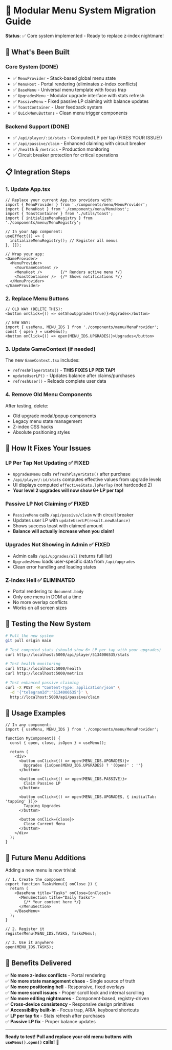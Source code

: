 # 🎯 Modular Menu System Migration Guide

**Status**: ✅ Core system implemented - Ready to replace z-index nightmare!

## 🚀 What's Been Built

### **Core System (DONE)**
- ✅ `MenuProvider` - Stack-based global menu state
- ✅ `MenuHost` - Portal rendering (eliminates z-index conflicts)
- ✅ `BaseMenu` - Universal menu template with focus trap
- ✅ `UpgradesMenu` - Modular upgrade interface with stats refresh
- ✅ `PassiveMenu` - Fixed passive LP claiming with balance updates
- ✅ `ToastContainer` - User feedback system
- ✅ `QuickMenuButtons` - Clean menu trigger components

### **Backend Support (DONE)**
- ✅ `/api/player/:id/stats` - Computed LP per tap (FIXES YOUR ISSUE!)
- ✅ `/api/passive/claim` - Enhanced claiming with circuit breaker
- ✅ `/health` & `/metrics` - Production monitoring
- ✅ Circuit breaker protection for critical operations

## 📋 Integration Steps

### **1. Update App.tsx**
```tsx
// Replace your current App.tsx providers with:
import { MenuProvider } from './components/menu/MenuProvider';
import { MenuHost } from './components/menu/MenuHost';
import { ToastContainer } from './utils/toast';
import { initializeMenuRegistry } from './components/menu/MenuRegistry';

// In your App component:
useEffect(() => {
  initializeMenuRegistry(); // Register all menus
}, []);

// Wrap your app:
<GameProvider>
  <MenuProvider>
    <YourGameContent />
    <MenuHost />        {/* Renders active menu */}
    <ToastContainer />  {/* Shows notifications */}
  </MenuProvider>
</GameProvider>
```

### **2. Replace Menu Buttons**
```tsx
// OLD WAY (DELETE THIS):
<button onClick={() => setShowUpgrades(true)}>Upgrades</button>

// NEW WAY:
import { useMenu, MENU_IDS } from './components/menu/MenuProvider';
const { open } = useMenu();
<button onClick={() => open(MENU_IDS.UPGRADES)}>Upgrades</button>
```

### **3. Update GameContext (if needed)**
The new `GameContext.tsx` includes:
- `refreshPlayerStats()` - **THIS FIXES LP PER TAP!**
- `updateUserLP()` - Updates balance after claims/purchases
- `refreshUser()` - Reloads complete user data

### **4. Remove Old Menu Components**
After testing, delete:
- Old upgrade modal/popup components
- Legacy menu state management
- Z-index CSS hacks
- Absolute positioning styles

## 🎯 How It Fixes Your Issues

### **LP Per Tap Not Updating** ✅ FIXED
- `UpgradesMenu` calls `refreshPlayerStats()` after purchase
- `/api/player/:id/stats` computes effective values from upgrade levels
- UI displays computed `effectiveStats.lpPerTap` (not hardcoded 2)
- **Your level 2 upgrades will now show 6+ LP per tap!**

### **Passive LP Not Claiming** ✅ FIXED
- `PassiveMenu` calls `/api/passive/claim` with circuit breaker
- Updates user LP with `updateUserLP(result.newBalance)`
- Shows success toast with claimed amount
- **Balance will actually increase when you claim!**

### **Upgrades Not Showing in Admin** ✅ FIXED
- Admin calls `/api/upgrades/all` (returns full list)
- `UpgradesMenu` loads user-specific data from `/api/upgrades`
- Clean error handling and loading states

### **Z-Index Hell** ✅ ELIMINATED
- Portal rendering to `document.body`
- Only one menu in DOM at a time
- No more overlap conflicts
- Works on all screen sizes

## 🧪 Testing the New System

```bash
# Pull the new system
git pull origin main

# Test computed stats (should show 6+ LP per tap with your upgrades)
curl http://localhost:5000/api/player/5134006535/stats

# Test health monitoring
curl http://localhost:5000/health
curl http://localhost:5000/metrics

# Test enhanced passive claiming
curl -X POST -H "Content-Type: application/json" \
  -d '{"telegramId":"5134006535"}' \
  http://localhost:5000/api/passive/claim
```

## 📱 Usage Examples

```tsx
// In any component:
import { useMenu, MENU_IDS } from './components/menu/MenuProvider';

function MyComponent() {
  const { open, close, isOpen } = useMenu();
  
  return (
    <div>
      <button onClick={() => open(MENU_IDS.UPGRADES)}>
        Upgrades {isOpen(MENU_IDS.UPGRADES) ? '(Open)' : ''}
      </button>
      
      <button onClick={() => open(MENU_IDS.PASSIVE)}>
        Claim Passive LP
      </button>
      
      <button onClick={() => open(MENU_IDS.UPGRADES, { initialTab: 'tapping' })}>
        Tapping Upgrades
      </button>
      
      <button onClick={close}>
        Close Current Menu
      </button>
    </div>
  );
}
```

## 🔮 Future Menu Additions

Adding a new menu is now trivial:

```tsx
// 1. Create the component
export function TasksMenu({ onClose }) {
  return (
    <BaseMenu title="Tasks" onClose={onClose}>
      <MenuSection title="Daily Tasks">
        {/* Your content here */}
      </MenuSection>
    </BaseMenu>
  );
}

// 2. Register it
registerMenu(MENU_IDS.TASKS, TasksMenu);

// 3. Use it anywhere
open(MENU_IDS.TASKS);
```

## 🎊 Benefits Delivered

✅ **No more z-index conflicts** - Portal rendering  
✅ **No more state management chaos** - Single source of truth  
✅ **No more positioning hell** - Responsive, fixed overlays  
✅ **No more scroll issues** - Proper scroll lock and internal scrolling  
✅ **No more editing nightmares** - Component-based, registry-driven  
✅ **Cross-device consistency** - Responsive design primitives  
✅ **Accessibility built-in** - Focus trap, ARIA, keyboard shortcuts  
✅ **LP per tap fix** - Stats refresh after purchases  
✅ **Passive LP fix** - Proper balance updates  

---

**Ready to test! Pull and replace your old menu buttons with `useMenu().open()` calls!** 🚀